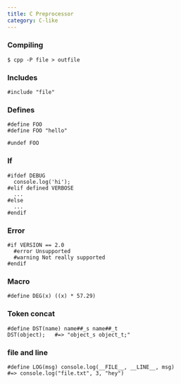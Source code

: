 ```yaml
---
title: C Preprocessor
category: C-like
---
```


### Compiling

    $ cpp -P file > outfile

### Includes

    #include "file"

### Defines

    #define FOO
    #define FOO "hello"

    #undef FOO

### If

    #ifdef DEBUG
      console.log('hi');
    #elif defined VERBOSE
      ...
    #else
      ...
    #endif

### Error

    #if VERSION == 2.0
      #error Unsupported
      #warning Not really supported
    #endif

### Macro

    #define DEG(x) ((x) * 57.29)

### Token concat

    #define DST(name) name##_s name##_t
    DST(object);   #=> "object_s object_t;"

### file and line

    #define LOG(msg) console.log(__FILE__, __LINE__, msg)
    #=> console.log("file.txt", 3, "hey")
